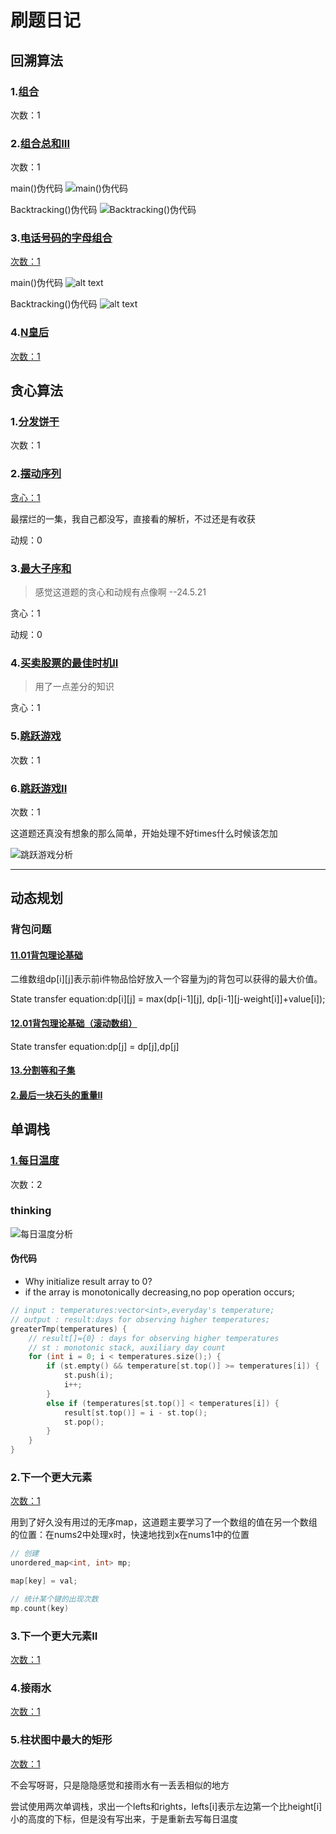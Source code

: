 # 刷题日记

## 回溯算法

### 1.[组合](./problems/0077.组合.md)

次数：1

### 2.[组合总和III](./problems/0216.组合总和III.md)

次数：1

main()伪代码
![main()伪代码](pics/combination_sum_2.png)

Backtracking()伪代码
![Backtracking()伪代码](pics/combination_sum_1.png)

### 3.[电话号码的字母组合](./problems/0017.电话号码的字母组合.md)

[次数：1](https://leetcode.cn/problems/letter-combinations-of-a-phone-number/)

main()伪代码
![alt text](pics/phone_combination_1.png)

Backtracking()伪代码
![alt text](pics/phone_combination_2.png)

### 4.[N皇后](./problems/0051.N皇后.md)

[次数：1](https://leetcode.cn/problems/n-queens/)

## 贪心算法

### 1.[分发饼干](./problems/0455.分发饼干.md)

次数：1

### 2.[摆动序列](./problems/0376.摆动序列.md)

[贪心：1](https://leetcode.cn/problems/wiggle-subsequence/)

最摆烂的一集，我自己都没写，直接看的解析，不过还是有收获

动规：0

### 3.[最大子序和](./problems/0053.最大子序和.md)

> 感觉这道题的贪心和动规有点像啊  --24.5.21

贪心：1

动规：0

### 4.[买卖股票的最佳时机II](./problems/0122.买卖股票的最佳时机II.md)

> 用了一点差分的知识

贪心：1

### 5.[跳跃游戏](./problems/0055.跳跃游戏.md)

次数：1

### 6.[跳跃游戏II](./problems/0045.跳跃游戏II.md)

次数：1

这道题还真没有想象的那么简单，开始处理不好times什么时候该怎加

![跳跃游戏分析](pics/jump_2.png)

---

## 动态规划

### 背包问题

#### [11.01背包理论基础](./problems/背包理论基础01背包-1.md)

二维数组dp[i][j]表示前i件物品恰好放入一个容量为j的背包可以获得的最大价值。

State transfer equation:dp[i][j] = max(dp[i-1][j], dp[i-1][j-weight[i]]+value[i]);

#### [12.01背包理论基础（滚动数组）](./problems/背包理论基础01背包-2.md)

State transfer equation:dp[j] = dp[j],dp[j]

#### [13.分割等和子集](./problems/0416.分割等和子集.md)

#### [2.最后一块石头的重量II](./problems/1049.最后一块石头的重量II.md)

## 单调栈

### [1.每日温度](.\problems\0739.每日温度.md)

次数：2

### thinking

![每日温度分析](pics/daily_temp_1.png)

#### 伪代码

* Why initialize result array to 0?
* if the array is monotonically decreasing,no pop operation occurs;

```c++
// input : temperatures:vector<int>,everyday's temperature;
// output : result:days for observing higher temperatures;
greaterTmp(temperatures) {
    // result[]={0} : days for observing higher temperatures
    // st : monotonic stack, auxiliary day count
    for (int i = 0; i < temperatures.size();) {
        if (st.empty() && temperature[st.top()] >= temperatures[i]) {
            st.push(i);
            i++;
        }
        else if (temperatures[st.top()] < temperatures[i]) {
            result[st.top()] = i - st.top();
            st.pop();
        }
    }
}
```

### 2.下一个更大元素

[次数：1](./problems/0496.下一个更大元素I.md)

用到了好久没有用过的无序map，这道题主要学习了一个数组的值在另一个数组的位置：在nums2中处理x时，快速地找到x在nums1中的位置

```C++
// 创建
unordered_map<int, int> mp;

map[key] = val;

// 统计某个键的出现次数
mp.count(key)
```

### 3.下一个更大元素II

[次数：1](./problems/0503.下一个更大元素II.md)

### 4.接雨水

[次数：1](./problems/0042.接雨水.md)

### 5.柱状图中最大的矩形

[次数：1](./problems/0084.柱状图中最大的矩形.md)

不会写呀哥，只是隐隐感觉和接雨水有一丢丢相似的地方

尝试使用两次单调栈，求出一个lefts和rights，lefts[i]表示左边第一个比height[i]小的高度的下标，但是没有写出来，于是重新去写每日温度